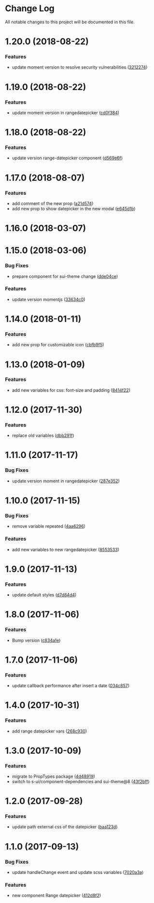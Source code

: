 # Change Log

All notable changes to this project will be documented in this file.

<a name="1.20.0"></a>
# 1.20.0 (2018-08-22)


### Features

* update moment version to resolve security vulnerabilities ([3212274](https://github.com/SUI-Components/sui-components/commit/3212274))



<a name="1.19.0"></a>
# 1.19.0 (2018-08-22)


### Features

* update moment version in rangedatepicker ([cd0f384](https://github.com/SUI-Components/sui-components/commit/cd0f384))



<a name="1.18.0"></a>
# 1.18.0 (2018-08-22)


### Features

* update version range-datepicker component ([d569e6f](https://github.com/SUI-Components/sui-components/commit/d569e6f))



<a name="1.17.0"></a>
# 1.17.0 (2018-08-07)


### Features

* add comment of the new prop ([a21d574](https://github.com/SUI-Components/sui-components/commit/a21d574))
* add new prop to show datepicker in the new modal ([e645d1b](https://github.com/SUI-Components/sui-components/commit/e645d1b))



<a name="1.16.0"></a>
# 1.16.0 (2018-03-07)



<a name="1.15.0"></a>
# 1.15.0 (2018-03-06)


### Bug Fixes

* prepare component for sui-theme change ([dde04ce](https://github.com/SUI-Components/sui-components/commit/dde04ce))


### Features

* update version momentjs ([33634c0](https://github.com/SUI-Components/sui-components/commit/33634c0))



<a name="1.14.0"></a>
# 1.14.0 (2018-01-11)


### Features

* add new prop for customizable icon ([cbfb9f5](https://github.com/SUI-Components/sui-components/commit/cbfb9f5))



<a name="1.13.0"></a>
# 1.13.0 (2018-01-09)


### Features

* add new variables for css: font-size and padding ([8414f22](https://github.com/SUI-Components/sui-components/commit/8414f22))



<a name="1.12.0"></a>
# 1.12.0 (2017-11-30)


### Features

* replace old variables ([dbb291f](https://github.com/SUI-Components/sui-components/commit/dbb291f))



<a name="1.11.0"></a>
# 1.11.0 (2017-11-17)


### Bug Fixes

* update version moment in rangedatepicker ([287e352](https://github.com/SUI-Components/sui-components/commit/287e352))



<a name="1.10.0"></a>
# 1.10.0 (2017-11-15)


### Bug Fixes

* remove variable repeated ([4aa6296](https://github.com/SUI-Components/sui-components/commit/4aa6296))


### Features

* add new variables to new rangedatepicker ([8553533](https://github.com/SUI-Components/sui-components/commit/8553533))



<a name="1.9.0"></a>
# 1.9.0 (2017-11-13)


### Features

* update default styles ([d7d84d4](https://github.com/SUI-Components/sui-components/commit/d7d84d4))



<a name="1.8.0"></a>
# 1.8.0 (2017-11-06)


### Features

* Bump version ([c834a1e](https://github.com/SUI-Components/sui-components/commit/c834a1e))



<a name="1.7.0"></a>
# 1.7.0 (2017-11-06)


### Features

* update callback performance after insert a date ([034c857](https://github.com/SUI-Components/sui-components/commit/034c857))



<a name="1.4.0"></a>
# 1.4.0 (2017-10-31)


### Features

* add range datepicker vars ([268c930](https://github.com/SUI-Components/sui-components/commit/268c930))



<a name="1.3.0"></a>
# 1.3.0 (2017-10-09)


### Features

* migrate to PropTypes package ([4d48919](https://github.com/SUI-Components/sui-components/commit/4d48919))
* switch to s-ui/component-dependencies and sui-theme@8 ([43f2bff](https://github.com/SUI-Components/sui-components/commit/43f2bff))



<a name="1.2.0"></a>
# 1.2.0 (2017-09-28)


### Features

* update path external css of the datepicker ([baa123d](https://github.com/SUI-Components/sui-components/commit/baa123d))



<a name="1.1.0"></a>
# 1.1.0 (2017-09-13)


### Bug Fixes

* update handleChange event and update scss variables ([7020a3a](https://github.com/SUI-Components/sui-components/commit/7020a3a))


### Features

* new component Range datepicker ([412d8f2](https://github.com/SUI-Components/sui-components/commit/412d8f2))



